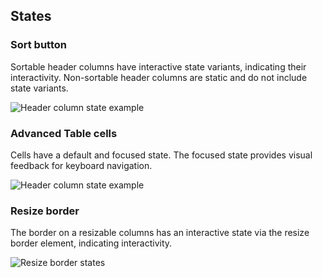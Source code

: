## States

### Sort button

Sortable header columns have interactive state variants, indicating their interactivity. Non-sortable header columns are static and do not include state variants.

![Header column state example](/assets/components/table/advanced-table/advanced-table-sort-button-states.png)

### Advanced Table cells

Cells have a default and focused state. The focused state provides visual feedback for keyboard navigation.

![Header column state example](/assets/components/table/advanced-table/advanced-table-focus-states.png)

### Resize border

The border on a resizable columns has an interactive state via the resize border element, indicating interactivity.

![Resize border states](/assets/components/table/advanced-table/advanced-table-resize-border-states.png)

